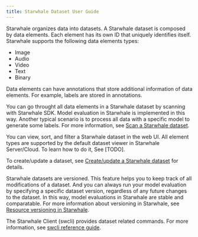 ```yaml
---
title: Starwhale Dataset User Guide
---
```


Starwhale organizes data into datasets. A Starwhale dataset is composed by data elements. Each element has its own ID that uniquely identifies itself. Starwhale supports the following data elements types:

* Image
* Audio
* Video
* Text
* Binary

Data elements can have annotations that store additional information of data elements. For example, labels are stored in annotations.

You can go throught all data elements in a Starwhale dataset by scanning with Starwhale SDK. Model evaluation in Starwhale is implemented in this way. Another typical scenario is to process all data with a specific model to generate some labels. For more information, see [Scan a Starwhale dataset](scan).

You can view, sort, and filter a Starwhale dataset in the web UI. All element types are supported by the default dataset viewer in Starwhale Server/Cloud. To learn how to do it, See [TODO].

To create/update a dataset, see [Create/update a Starwhale dataset](creation) for details.

Starwhale datasets are versioned. This feature helps you to keep track of all modifications of a dataset. And you can always run your model evaluation by specifying a specific dataset version, regardless of any future changes to the dataset. In this way, model evaluations in Starwhale are stable and comparatable. For more information about versioning in Starwhale, see [Resource versioning in Starwhale](../concepts/versioning).

The Starwhale Client (swcli) provides dataset related commands. For more information, see [swcli reference guide](../reference/swcli/dataset).
